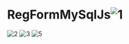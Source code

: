 # RegFormMySqlJs![1](https://user-images.githubusercontent.com/63071210/185803543-45fb46e1-58ea-4f50-9e51-e3493ee46d1a.png)
![2](https://user-images.githubusercontent.com/63071210/185803544-3218a4b7-5170-4c6e-bc58-acb4c69ea5e2.png)
![3](https://user-images.githubusercontent.com/63071210/185803545-8334e4ae-092b-4129-93b3-fad9cd7eec63.png)
![5](https://user-images.githubusercontent.com/63071210/185803546-428a9335-7cfc-44a0-b632-2f5f2e379904.png)
